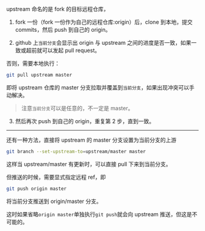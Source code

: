 upstream 命名的是 fork 的目标远程仓库，

1. fork 一份（fork 一份作为自己的远程仓库:origin）后，clone 到本地，提交 commits，然后 push 到自己的 origin。

2. github 上`当前分支`会显示出 origin 与 upstream 之间的进度是否一致，如果一致或超前就可以发起 pull request。

否则，需要本地执行：

```bash
git pull upstream master
```

即将 upstream 仓库的 master 分支拉取并覆盖到`当前分支`，如果出现冲突可以手动解决。

> 注意`当前分支`可以是任意的，不一定是 master。

3. 然后再次 push 到自己的 origin，重复第 2 步，直到一致。

---

还有一种方法，直接将 upstream 的 master 分支设置为当前分支的上游

```bash
git branch --set-upstream-to=upstream/master master
```

这样当 upstream/master 有更新时，可以直接 pull 下来到当前分支。

但推送的时候，需要显式指定远程 ref，即

```bash
git push origin master
```

将当前分支推送到 origin/master 分支。

这时如果省略`origin master`单独执行`git push`就会向 upstream 推送，但这是不可能的。
